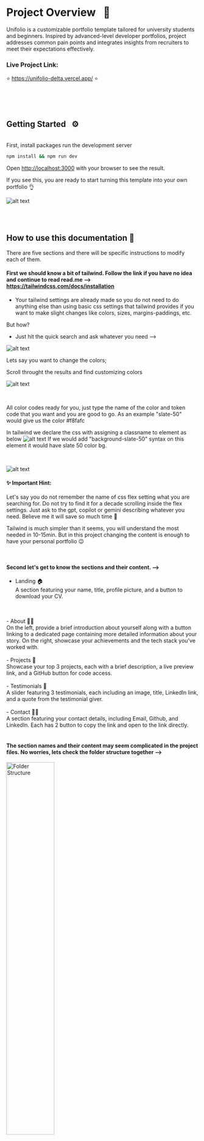 # Project Overview &nbsp;  📜 
 Unifolio is a customizable portfolio template tailored for university students and beginners. Inspired by advanced-level developer portfolios, project addresses common pain points and integrates insights from recruiters to meet their expectations effectively.

 ### Live Project Link: 

⭐️   https://unifolio-delta.vercel.app/  ⭐️
##

<br>
<br>

## Getting Started &nbsp;  ⚙️

<br>
First, install packages run the development server 

```bash
npm install && npm run dev
```

Open [http://localhost:3000](http://localhost:3000) with your browser to see the result.

If you see this, you are ready to start turning this template into your own portfolio 👌

![alt text](sc-0.png)
##

<br>

## How to use this documentation 📄
There are five sections and there will be specific instructions to modify each of them. 

#### First we should know a bit of tailwind. Follow the link if you have no idea and continue to read read.me --> https://tailwindcss.com/docs/installation

 - Your tailwind settings are already made so you do not need to do anything else than using basic css settings that tailwind provides if you want to make slight changes like colors, sizes, margins-paddings, etc.

 But how?

 - Just hit the quick search and ask whatever you need -->

 ![alt text](sc-5.png)

 Lets say you want to change the colors; 

 Scroll throught the results and find customizing colors

 ![alt text](sc-6.png)

 <br>

All color codes ready for you, just type the name of the color and token code that you want and you are good to go. As an example "slate-50" would give us the color #f8fafc

In tailwind we declare the css with assigning a classname to element as below
![alt text](image-13.png)
If we would add "background-slate-50" syntax on this element it would have slate 50 color bg.

<br>

![alt text](sc-7.png)

#### ✨ Important Hint: 

Let's say you do not remember the name of css flex setting what you are searching for. Do not try to find it for a decade scrolling inside the flex settings. Just ask to the gpt, copilot or gemini describing whatever you need. Believe me it will save so much time 🌚

Tailwind is much simpler than it seems, you will understand the most needed in 10-15min. But in this project changing the content is enough to have your personal portfolio 😉

<br>

#### Second let's get to know the sections and their content. -->

- Landing 🏠 <br>
A section featuring your name, title, profile picture, and a button to download your CV.
<br> 
<br>
- About 🙎‍♂️ <br>
On the left, provide a brief introduction about yourself along with a button linking to a dedicated page containing more detailed information about your story. On the right, showcase your achievements and the tech stack you’ve worked with.
<br> 
<br>
- Projects 📁 <br>
Showcase your top 3 projects, each with a brief description, a live preview link, and a GitHub button for code access.
<br> 
<br>
- Testimonials 💬 <br>
A slider featuring 3 testimonials, each including an image, title, LinkedIn link, and a quote from the testimonial giver.
<br>
<br>
- Contact 🤙🏻<br>
A section featuring your contact details, including Email, Github, and LinkedIn. Each has 2 button to copy the link and open to the link directly.
<br>
<br>

#### The section names and their content may seem complicated in the project files. No worries, lets check the folder structure together -->
<img src="sc-1.png" alt="Folder Structure" width="50%">
<br>
<br>

Inside the app folder, you will find the global files. In other words, these files set up the foundational structure, styles, and layouts used across the entire application.
<br>
<br>
<img src="sc-2.png" alt="Folder Structure" width="70%">
<br>

#### - global.css 
Here you can define theming(dark,light, etc.), add fonts, declare global rules and much more. If you will check it you will see many settings regarding our embla carousel that we are using for the testimonials section.

<br>

#### - layout.tsx
Normally handles the HTML structure and reusable UI components, not just styles. However in our case it renders just base global font definitions and html/body layout to keep it simple.

<br>

#### -page.tsx 
<img src="sc-3.png" alt="Folder Structure" width="80%">
<br>

This one is our main page which renders everything. As you can see it includes everything that are rendered in the page from Navbar to Contact section in another container. It is the container that describes how whole sections will take position in the page. 

 #### ✨ Important Hint: 

If you just "ctrl + left mouse click (WINDOWS) " or " cmd + left mouse click (MAC)" you will see the code of that component. This is the easiest way to move between components.

<br>
<br>

## Section Specific Instructions &nbsp;  🌄

<br>

# Landing 🏠

Enter to components folder and find banner.tsx -->
<br>

![alt text](image.png)

Top 2 lines indicate the css settings that are valid for all screen sizes. The other lines are very specific for different screen sizes.

![alt text](image-1.png)

Hover your mouse to see css settings of the elements as below (if not working download the tailwind extension for vscode);

![alt text](image-3.png)

![alt text](image-4.png)

- To change your name and title find the element below:

![alt text](image-5.png)

- To change your profile picture we will work together step by step:

If you have a cool png(a photo without background, in other words only you) profile pic just proceed to step 3 if not just follow the steps.

1- You need an img with a simple bg color as less color as simple it will ne to turn your jpeg, jpg, etc. formatted photo to png. You can simply get a selfie in front a wall.

2- Once your photo is ready, hit the link and access adobe free bg remover -->
https://www.adobe.com/express/feature/image/remove-background

<br>

Upload your photo

![alt text](image-6.png)

<br>

See this screen

![alt text](image-8.png)

And hit download

Congrulations your png profile picture is ready 🎉

![alt text](image-9.png)

<br>

3- Now place your img inside the file named public

![alt text](image-10.png)

4- Copy the name of this file and delete it 

![alt text](image-11.png)

Now change name of your own profile picture with name that you just copied. You should be seeing it on the http://localhost:3000/, well done 👏🏻

Now inspect the page and check how responsive the photo is. If not, play with the numbers below. 

From the Image element under the breakpoint settings you can adjust the photo size also. If you want to use your photo name with other than profile-pic.png be sure that you adjust the src of img element accordingly. 

From the last line you can also declare very specific css settings directly for the photo.

![alt text](image-12.png)

<br>

- Now lets add your CV to the button.

If you are not sure about your CV follow the link. Harvard format is one of the most preffered by recruiters as it is very simple to consider -->

https://careerservices.fas.harvard.edu/resources/bullet-point-resume-template/

If you want more authentic options, I recommend you to check the free CV templates of vecteezy -->

https://www.vecteezy.com/free-vector/cv?license-free=true

Once your CV is ready, add it to public folder and find the element below in banner.tsx :
![alt text](image-14.png)

Adjust href according to your resume name 
![alt text](image-15.png)

Congrulations your cv is ready to download, do not forget to check 😉

# 🎊 YOUR OWN LANDING IS READY 🎊

<br>

# About 🙎‍♂️

Enter to components folder and find about.tsx -->
<br>

When you first get in about.tsx may look crazy 🌚
<br>

![alt text](image-16.png)

No worries these are just icons of the tech stack that we worked with during the first 2 years at OAMK. You can see them sliding constantly under the achievements box of about section. Let's start with adjusting them -->

To delete one you can simply delete the whole line
<br>

![alt text](image-17.png)

The top import syntax should be also deleted, otherwise it will cause an error. To be more clear be sure that you delete this one too!

![alt text](image-18.png)

To  add one first you need the icon itself it can be either embed code of icon from tools like <a href="https://ionic.io/ionicons">ionicons </a>, <a href="https://fonts.google.com/icons?selected=Material+Symbols+Outlined:home:FILL@0;wght@400;GRAD@0;opsz@24&icon.size=24&icon.color=%23e8eaed">material icons</a>, etc.
or it can be the svg or png icon itself. For the render time, quality and file size one of the best and simplest option is to have an svg of the icon that we need.

<br>

#### But how you will find that svg tech icons?

We are eligible to get github student pack which makes many thing free for us 🤑. It gives us free access to <a href="https://icons8.com/icons">icon8 </a> also. here you can find huge amount of visual assets from icons to animated illusrations, high quality photos and even 3D Models. The best thing is you can download them in many different formats if you have premium which github student pack will give us for free 😉.

First thing first, go to your github account and get the student pack. 

https://education.github.com/pack

Once it is set (usually takes some hours to be approved but can take 1-2 days). Do not worry you will have it finally 👌 

![alt text](image-20.png)

When it's approved follow the link below and sign in.

https://icons8.com/github-students?utm_source=Github&utm_medium=hyperlink&utm_campaign=Github+Student+Pack


Congrats you have free access to thousands of free assets 👏🏻

Step by step, add an icon to tech stack that you have worked with -->

1- Lets say you want to add the icon of the c# 
Start by typing c# in the search bar

![alt text](image-21.png)


You will se many different options, you can be more precise with your search using the styles on the left bar.

![alt text](image-22.png)

I liked this one. This screen is to make your final styling adjustments before download.

![alt text](image-23.png)

When you hit download you will see the format settings. The settings on the screenshot are optimal for our project. Apply them and hit download or just copy the svg code at the bottom. As it will be SVG it will be fully customisable, in other words you will have chance to adjust them as the way that you wish. 

![alt text](image-32.png)

Your first icon is ready to embed 👍🏻

2- Firt we need svg code of your icon. We shared all the svg tech icons in the 

components -> icons -> svg-tech-icons

![alt text](image-25.png)

It is not a necessity to keep your icon itself in the project yet we need this code to create reausable .tsx components. To be safe for this project we kept all of them in svg-tech-icons folder, but after copying the code svg code, most probably you will never need the icon itself.

![alt text](image-33.png)

Once you copy the svg code of your icon(can be very long sometimes no worries)

Create a new file under icons with the name of "your icon name" + .tsx in my case it is c#.tsx.

![alt text](image-27.png)

3- Now we will turn that svg code to a reusable component 

Our c# file should look something like this but it should return it's own svg syntax and of course the names should be proper

![alt text](image-29.png) 

You can just copy the code of azure.tsx(nothing special, it's just the shortest 😅) Paste it in the empty c# file that we created before and adjust the names on the top and bottom of the page. And delete the svg code of Azure. Should look something like this-->

![alt text](image-30.png)

Once you reach this paste svg code of c# 

![alt text](image-34.png)

Well done, you created your reusable component 🎊

4- Now we will place it in the about.tsx file head there and add this to code chunk that you see all other icons 

![alt text](image-36.png)

![alt text](image-37.png)

If the file is properly set, yor code editor should suggest the name. Once you hit enter it will automatically import the component that we created using the syntax below:

![alt text](image-38.png)

If you do not see it at the end of the imports it will cause an error, be sure it is imported! Look at the end.

![alt text](image-39.png)

If it is there you should be seeing c# scrolling with the rest of the elements 🙂. We deleted c# icon from the project, to give you possibility of trying by yoursefl ✌🏻 If you see this -->

![alt text](image-40.png)

Great you nailed it 🎉

The rest of the section is mostly to adjust text sizes we left opening for you for each paragraph in case you want to play with colors,sizes, etc. First two lines before the breakpoint settings are the general style settings. 

![alt text](image-42.png)

![alt text](image-41.png)

 #### ✨ Important Hint: 

The content that we provided is very generic. Adjust it based on the roles that you are applying, be very specific while explaining your story. 

About the acievements you do not need to show things only regarding coding, would be impressive if you add things indicating your communication, groupwork and international abilities.

<br>
<br>

Finally add your own link to the more of me button

![alt text](image-43.png)


![alt text](image-44.png)

![alt text](image-45.png)

Change the href with your own link. It can be a social media account, a simple page cool photos, etc. explaining your professional story shortly. 

<a href="https://www.oliviatruong.design/about">Olivia's</a> about page is a great example for this. You can replace her pro experience with your volunteering, coding projects, and educational experiences


If you did so...

# 🎊 YOUR ABOUT SECTION IS READY 🎊

<br>
<br>

# Projects 📁

Enter to components folder and find projects.tsx -->
<br>

First you will encounter with the project details we described under projects function. Adjust them with your own descriptions and links. If not the mockups your projects would be already done by just doing this 🙂

![alt text](image-46.png)

For the mockups there are several ways. 

First you can download some visuals from web and literally make your own mockups in photoshop watching tutorials(very time consuming 😴). 

Second you can use mock up generation tools like <a href="https://things.morflax.com/">Morflax</a>, <a href="https://www.canva.com/create/mockup-generator/">Canva</a>, or <a href="https://shots.so/">Shots</a>. My personal fav is <a href="https://shots.so/">Shots</a>. If you do soo add the img in the public folder 

![alt text](image-47.png)

and do not forget to change the img sources. 

![alt text](image-48.png)

You may need to fight with the settings like quality and sizes. It may cause high loading times if it will be too large file. My suggestion is to use a tool like <a href="https://squoosh.app/">Sqoosh</a> to convert your jpg, jpeg, png to webp and make the size smaller.

But even after that ensure the responsiveness of the img. Most probably you will see some problems. If so, you can adjust the size settings of the img elements. For this we kept the img in a holder div that you can adjust each img very precisely based on your needs. 

![alt text](image-49.png)

#### ✨ Third and easiest ✨ 

In public --> img folder you will find these svg imgs which you can directly copy to figma for adjustment.

![alt text](image-50.png)

![alt text](image-52.png)

![alt text](image-53.png)

Once you paste them in figma you will see something like this 

![alt text](image-54.png)

Left CLick on the screen that you want to adjust and fill it with the screen img that you want to use.

![alt text](image-55.png)

![alt text](image-56.png)

Once you are done select the frame that holding all the screens and hit on export at the bottom corner. SVG is the best option for us to export

![alt text](image-57.png)

If you export it with the same file names as they are in the project and add them in the public folder with deleting old ones. They will be ready in project without you making any extra quality or responsiveness setting 😉

Was easier than the previous sections isn't it? 😌

# 🎊 YOUR PROJECTS SECTION IS READY 🎊


<br>
<br>

# Testimonials 💬 

Enter to components folder and find testimonial.tsx -->
<br>

Seems much simpler than others at first glance 😅

![alt text](image-58.png)

If you are ok with just replacing the content with your own, there is nothing to worry about. We can say that your testmionial slider is ready 🙂

Most probably you will not need to do anything for the rest of the content for adjusting this section.

Just in case you might have a need of modifying, the amazing "ctrl + left mouse click (WINDOWS) " or " cmd + left mouse click (MAC)" hint enters the scene.

Apply this hint on the green element below to reach slider settings 

![alt text](image-60.png)

![alt text](image-59.png)

This will take you to another world 😅

![alt text](image-61.png)

Div on the top with breakpoint settings is the one that adjusting the main layout of the testimonials

![alt text](image-62.png)

![alt text](image-63.png)


This one is for the avatar settings 

![alt text](image-64.png)

And for the content 

![alt text](image-66.png)

Finally you can adjust the navigation dots

![alt text](image-67.png)

Hope you did not need them, but anyway -->

# 🎊 YOUR TESTIMONIAL SECTION IS READY 🎊


<br>

# Contact 🤙🏻

Enter to components folder and find contact.tsx -->
<br>

This is the easiest section among all there is nearly nothing to act on except colors and changing the links. If you will want to change the icon you already learned how to add one 🙂


Below you can see the links, that you are going to change with your own

![alt text](image-68.png)

We do not recommend to add more links if it will not create more impact with showcasing your professional skills. In case you want to add more just copy paste the line below and adjust with your own information.

![alt text](image-69.png)

After that you will already have your link added yet you will have to adjust the base css settings of your link through below:

![alt text](image-70.png)

About the buttons below:

This will directly head user to the link that you add

![alt text](image-71.png)

This will copy the link to clipboard

![alt text](image-72.png)

When we were making the research we noticed that these both could be a paint point for recruiters so we wanted have both options.

To adjust direct heading you can apply your changes here

![alt text](image-73.png)

For the copy you can adjust this one;

![alt text](image-74.png)

If everything is ready;

# 🎊 AMAZING, YOU ARE READY TO DEPLOY 🎊


<br>





<!-- ## Technologies

- [Next.js](https://nextjs.org)
- [React](https://reactjs.org)
- [TypeScript](https://www.typescriptlang.org)


## Deployment

The easiest way to deploy your Next.js app is to use the [Vercel Platform](https://vercel.com/new?utm_medium=default-template&filter=next.js&utm_source=create-next-app&utm_campaign=create-next-app-readme) from the creators of Next.js.

Check out [Next.js deployment documentation](https://nextjs.org/docs/app/building-your-application/deploying) for more details. -->
